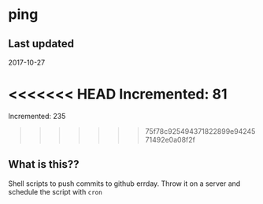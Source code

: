 # ping

## Last updated
2017-10-27

<<<<<<< HEAD
Incremented: 81
=======
Incremented: 235
>>>>>>> 75f78c925494371822899e9424571492e0a08f2f

## What is this?? 
Shell scripts to push commits to github errday. Throw it on a server and schedule the script with `cron`
